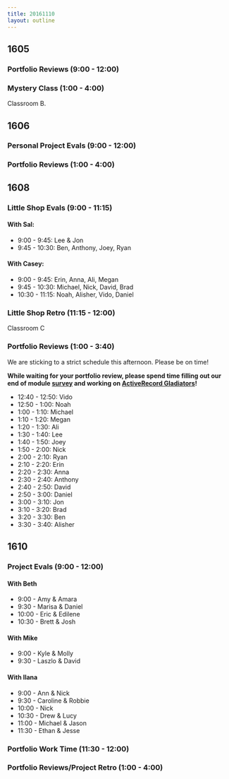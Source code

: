```yaml
---
title: 20161110
layout: outline
---
```


## 1605

### Portfolio Reviews (9:00 - 12:00)

### Mystery Class (1:00 - 4:00)

Classroom B.


## 1606

### Personal Project Evals (9:00 - 12:00)

###  Portfolio Reviews (1:00 - 4:00)


## 1608

### Little Shop Evals (9:00 - 11:15)

#### With Sal:
* 9:00 - 9:45: Lee & Jon
* 9:45 - 10:30: Ben, Anthony, Joey, Ryan

#### With Casey:
* 9:00 - 9:45: Erin, Anna, Ali, Megan
* 9:45 - 10:30: Michael, Nick, David, Brad
* 10:30 - 11:15: Noah, Alisher, Vido, Daniel

### Little Shop Retro (11:15 - 12:00)

Classroom C

### Portfolio Reviews (1:00 - 3:40)

We are sticking to a strict schedule this afternoon. Please be on time!

**While waiting for your portfolio review, please spend time filling out our end of module [survey](https://goo.gl/forms/6jOromQtpSxtBmZq1) and working on [ActiveRecord Gladiators](https://github.com/turingschool/lesson_plans/blob/master/ruby_03-professional_rails_applications/active_record_american_gladiators.md)!**

* 12:40 - 12:50: Vido
* 12:50 - 1:00: Noah
* 1:00 - 1:10: Michael
* 1:10 - 1:20: Megan
* 1:20 - 1:30: Ali
* 1:30 - 1:40: Lee
* 1:40 - 1:50: Joey
* 1:50 - 2:00: Nick
* 2:00 - 2:10: Ryan
* 2:10 - 2:20: Erin
* 2:20 - 2:30: Anna
* 2:30 - 2:40: Anthony
* 2:40 - 2:50: David
* 2:50 - 3:00: Daniel
* 3:00 - 3:10: Jon
* 3:10 - 3:20: Brad
* 3:20 - 3:30: Ben
* 3:30 - 3:40: Alisher

## 1610

### Project Evals (9:00 - 12:00)

#### With Beth
* 9:00 - Amy & Amara
* 9:30 - Marisa & Daniel
* 10:00 - Eric & Edilene
* 10:30 - Brett & Josh

#### With Mike
* 9:00 - Kyle & Molly
* 9:30 - Laszlo & David


#### With Ilana
* 9:00 - Ann & Nick
* 9:30 - Caroline & Robbie
* 10:00 - Nick
* 10:30 - Drew & Lucy
* 11:00 - Michael & Jason
* 11:30 - Ethan & Jesse

### Portfolio Work Time (11:30 - 12:00)

### Portfolio Reviews/Project Retro (1:00 - 4:00)
